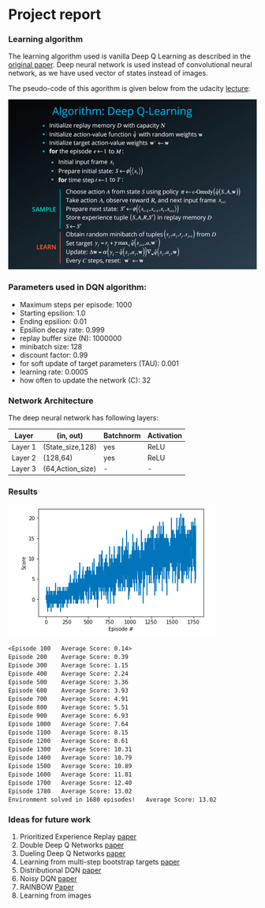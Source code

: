 # Project report
### Learning algorithm

The learning algorithm used is vanilla Deep Q Learning as described in the [original paper](https://storage.googleapis.com/deepmind-media/dqn/DQNNaturePaper.pdf). Deep neural network is used instead of convolutional neural network, as we have used vector of states instead of images. 

The pseudo-code of this agorithm is given below from the udacity [lecture](https://www.youtube.com/watch?v=MqTXoCxQ_eY):

![DQN Algorithm](images/dqn_algorithm.png)

### Parameters used in DQN algorithm:

* Maximum steps per episode: 1000
* Starting epsilion: 1.0
* Ending epsilion: 0.01
* Epsilion decay rate: 0.999
* replay buffer size (N): 1000000  
* minibatch size: 128         
* discount factor: 0.99            
* for soft update of target parameters (TAU): 0.001              
* learning rate: 0.0005               
* how often to update the network (C): 32        

### Network Architecture
The deep neural network has following layers:

Layer        | (in, out)        | Batchnorm | Activation      
------------ | -----------------|-----------|------------
Layer 1 | (State_size,128)|yes|ReLU
Layer 2 | (128,64)|yes|ReLU
Layer 3 | (64,Action_size)|-|-

### Results

![plot](images/plot_navigation_dqn.png)

`<Episode 100	Average Score: 0.14>`<br/>
`Episode 200	Average Score: 0.39`<br/>
`Episode 300	Average Score: 1.15`<br/>
`Episode 400	Average Score: 2.24`<br/>
`Episode 500	Average Score: 3.36`<br/>
`Episode 600	Average Score: 3.93`<br/>
`Episode 700	Average Score: 4.91`<br/>
`Episode 800	Average Score: 5.51`<br/>
`Episode 900	Average Score: 6.93`<br/>
`Episode 1000	Average Score: 7.64`<br/>
`Episode 1100	Average Score: 8.15`<br/>
`Episode 1200	Average Score: 8.61`<br/>
`Episode 1300	Average Score: 10.31`<br/>
`Episode 1400	Average Score: 10.79`<br/>
`Episode 1500	Average Score: 10.89`<br/>
`Episode 1600	Average Score: 11.81`<br/>
`Episode 1700	Average Score: 12.40`<br/>
`Episode 1780	Average Score: 13.02`<br/>
`Environment solved in 1680 episodes!	Average Score: 13.02`<br/>


### Ideas for future work
1. Prioritized Experience Replay [paper](https://arxiv.org/abs/1511.05952)
1. Double Deep Q Networks [paper](https://arxiv.org/abs/1509.06461)
1. Dueling Deep Q Networks [paper](https://arxiv.org/abs/1511.06581)
1. Learning from multi-step bootstrap targets [paper](https://arxiv.org/abs/1611.05397)
1. Distributional DQN [paper](https://arxiv.org/abs/1707.06887)
1. Noisy DQN [paper](https://arxiv.org/abs/1706.10295)
1. RAINBOW [Paper](https://arxiv.org/abs/1710.02298)
1. Learning from images
